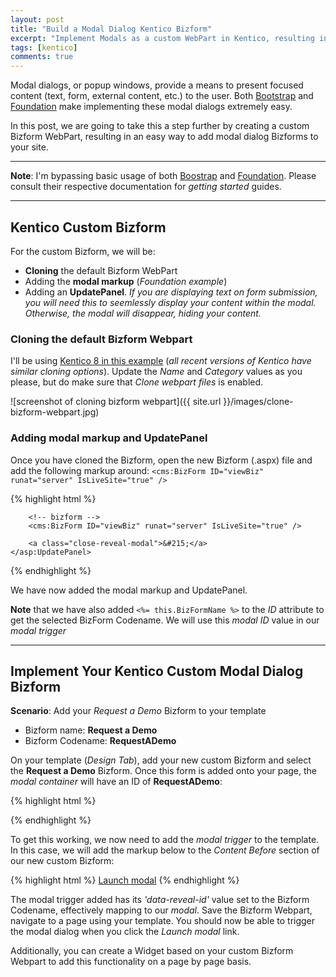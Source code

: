 ```yaml
---
layout: post
title: "Build a Modal Dialog Kentico Bizform"
excerpt: "Implement Modals as a custom WebPart in Kentico, resulting in an easy way to add modal dialog Bizforms to your site."
tags: [kentico]
comments: true
---
```


Modal dialogs, or popup windows, provide a means to present focused content (text, form, external content, etc.) to the user. Both [Bootstrap](http://getbootstrap.com/javascript/#modals) and [Foundation](http://foundation.zurb.com/docs/components/reveal.html) make implementing these modal dialogs extremely easy.

In this post, we are going to take this a step further by creating a custom Bizform WebPart, resulting in an easy way to add modal dialog Bizforms to your site.

---

**Note**: I'm bypassing basic usage of both [Boostrap](http://getbootstrap.com/getting-started/) and [Foundation](http://foundation.zurb.com/develop/getting-started.html). Please consult their respective documentation for *getting started* guides.

---

## Kentico Custom Bizform
For the custom Bizform, we will be:

- **Cloning** the default Bizform WebPart
- Adding the **modal markup** (*Foundation example*)
- Adding an **UpdatePanel**. *If you are displaying text on form submission, you will need this to seemlessly display your content within the modal. Otherwise, the modal will disappear, hiding your content.*

### Cloning the default Bizform Webpart
I'll be using [Kentico 8 in this example](https://docs.kentico.com/display/K8/Customizing+web+parts) (*all recent versions of Kentico have similar cloning options*). Update the *Name* and *Category* values as you please, but do make sure that *Clone webpart files* is enabled.

![screenshot of cloning bizform webpart]({{ site.url }}/images/clone-bizform-webpart.jpg)

### Adding modal markup and UpdatePanel
Once you have cloned the Bizform, open the new Bizform (.aspx) file and add the following markup around:
`<cms:BizForm ID="viewBiz" runat="server" IsLiveSite="true" />`

{% highlight html %}
<!-- Modal -->
<div id="<%= this.BizFormName %>" class="reveal-modal"
    data-reveal aria-labelledby="modalTitle"
    aria-hidden="true" role="dialog">
    <asp:UpdatePanel runat="server" ID="uxBizFormPanel" ChildrenAsTriggers="true" RenderMode="Inline">

        <!-- bizform -->
        <cms:BizForm ID="viewBiz" runat="server" IsLiveSite="true" />

        <a class="close-reveal-modal">&#215;</a>
    </asp:UpdatePanel>
</div>
{% endhighlight %}

We have now added the modal markup and UpdatePanel.

**Note** that we have also added `<%= this.BizFormName %>` to the *ID* attribute to get the selected BizForm Codename. We will use this *modal ID* value in our *modal trigger*

---

## Implement Your Kentico Custom Modal Dialog Bizform
**Scenario**: Add your *Request a Demo* Bizform to your template

- Bizform name: **Request a Demo**
- Bizform Codename: **RequestADemo**

On your template (*Design Tab*), add your new custom Bizform and select the **Request a Demo** Bizform. Once this form is added onto your page, the *modal container* will have an ID of **RequestADemo**:

{% highlight html %}
<div id="RequestADemo" class="reveal-modal"
    data-reveal aria-labelledby="modalTitle"
    aria-hidden="true" role="dialog">
{% endhighlight %}

To get this working, we now need to add the *modal trigger* to the template. In this case, we will add the markup below to the *Content Before* section of our new custom Bizform:

{% highlight html %}
<a href="#" data-reveal-id="RequestADemo">Launch modal</a>
{% endhighlight %}

The modal trigger added has its *'data-reveal-id'* value set to the Bizform Codename, effectively mapping to our *modal*. Save the Bizform Webpart, navigate to a page using your template. You should now be able to trigger the modal dialog when you click the *Launch modal* link.

Additionally, you can create a Widget based on your custom Bizform Webpart to add this functionality on a page by page basis.
